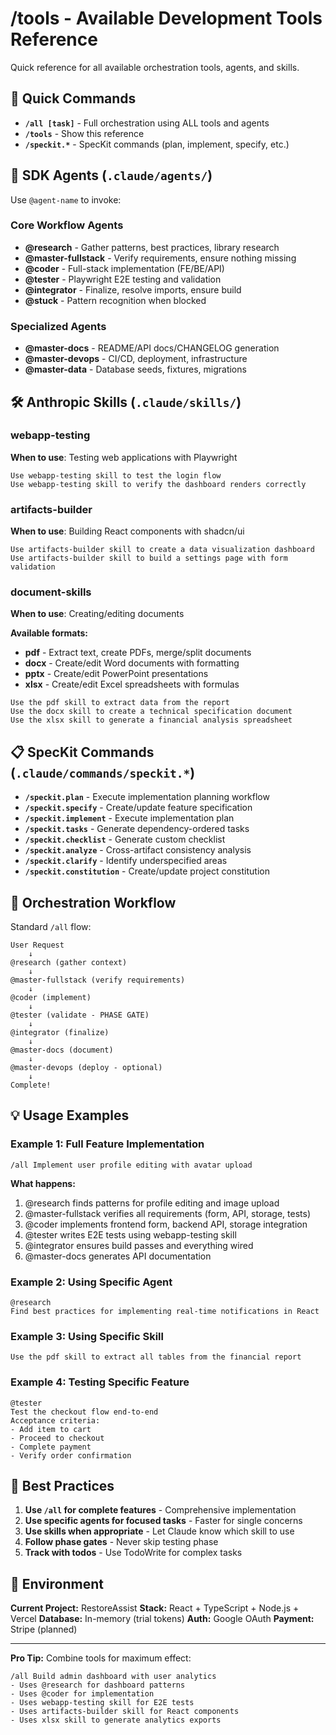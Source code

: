 # /tools - Available Development Tools Reference

Quick reference for all available orchestration tools, agents, and skills.

## 🚀 Quick Commands

- **`/all [task]`** - Full orchestration using ALL tools and agents
- **`/tools`** - Show this reference
- **`/speckit.*`** - SpecKit commands (plan, implement, specify, etc.)

## 🎯 SDK Agents (`.claude/agents/`)

Use `@agent-name` to invoke:

### Core Workflow Agents
- **@research** - Gather patterns, best practices, library research
- **@master-fullstack** - Verify requirements, ensure nothing missing
- **@coder** - Full-stack implementation (FE/BE/API)
- **@tester** - Playwright E2E testing and validation
- **@integrator** - Finalize, resolve imports, ensure build
- **@stuck** - Pattern recognition when blocked

### Specialized Agents
- **@master-docs** - README/API docs/CHANGELOG generation
- **@master-devops** - CI/CD, deployment, infrastructure
- **@master-data** - Database seeds, fixtures, migrations

## 🛠️ Anthropic Skills (`.claude/skills/`)

### webapp-testing
**When to use**: Testing web applications with Playwright
```
Use webapp-testing skill to test the login flow
Use webapp-testing skill to verify the dashboard renders correctly
```

### artifacts-builder
**When to use**: Building React components with shadcn/ui
```
Use artifacts-builder skill to create a data visualization dashboard
Use artifacts-builder skill to build a settings page with form validation
```

### document-skills
**When to use**: Creating/editing documents

**Available formats:**
- **pdf** - Extract text, create PDFs, merge/split documents
- **docx** - Create/edit Word documents with formatting
- **pptx** - Create/edit PowerPoint presentations
- **xlsx** - Create/edit Excel spreadsheets with formulas

```
Use the pdf skill to extract data from the report
Use the docx skill to create a technical specification document
Use the xlsx skill to generate a financial analysis spreadsheet
```

## 📋 SpecKit Commands (`.claude/commands/speckit.*`)

- **`/speckit.plan`** - Execute implementation planning workflow
- **`/speckit.specify`** - Create/update feature specification
- **`/speckit.implement`** - Execute implementation plan
- **`/speckit.tasks`** - Generate dependency-ordered tasks
- **`/speckit.checklist`** - Generate custom checklist
- **`/speckit.analyze`** - Cross-artifact consistency analysis
- **`/speckit.clarify`** - Identify underspecified areas
- **`/speckit.constitution`** - Create/update project constitution

## 🔄 Orchestration Workflow

Standard `/all` flow:

```
User Request
    ↓
@research (gather context)
    ↓
@master-fullstack (verify requirements)
    ↓
@coder (implement)
    ↓
@tester (validate - PHASE GATE)
    ↓
@integrator (finalize)
    ↓
@master-docs (document)
    ↓
@master-devops (deploy - optional)
    ↓
Complete!
```

## 💡 Usage Examples

### Example 1: Full Feature Implementation
```
/all Implement user profile editing with avatar upload
```
**What happens:**
1. @research finds patterns for profile editing and image upload
2. @master-fullstack verifies all requirements (form, API, storage, tests)
3. @coder implements frontend form, backend API, storage integration
4. @tester writes E2E tests using webapp-testing skill
5. @integrator ensures build passes and everything wired
6. @master-docs generates API documentation

### Example 2: Using Specific Agent
```
@research
Find best practices for implementing real-time notifications in React
```

### Example 3: Using Specific Skill
```
Use the pdf skill to extract all tables from the financial report
```

### Example 4: Testing Specific Feature
```
@tester
Test the checkout flow end-to-end
Acceptance criteria:
- Add item to cart
- Proceed to checkout
- Complete payment
- Verify order confirmation
```

## 🎨 Best Practices

1. **Use `/all` for complete features** - Comprehensive implementation
2. **Use specific agents for focused tasks** - Faster for single concerns
3. **Use skills when appropriate** - Let Claude know which skill to use
4. **Follow phase gates** - Never skip testing phase
5. **Track with todos** - Use TodoWrite for complex tasks

## 🔧 Environment

**Current Project:** RestoreAssist
**Stack:** React + TypeScript + Node.js + Vercel
**Database:** In-memory (trial tokens)
**Auth:** Google OAuth
**Payment:** Stripe (planned)

---

**Pro Tip:** Combine tools for maximum effect:
```
/all Build admin dashboard with user analytics
- Uses @research for dashboard patterns
- Uses @coder for implementation
- Uses webapp-testing skill for E2E tests
- Uses artifacts-builder skill for React components
- Uses xlsx skill to generate analytics exports
```
